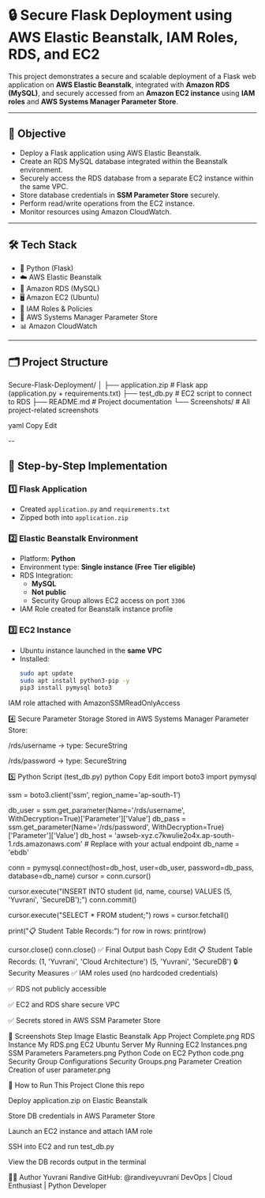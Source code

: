 # 🔒 Secure Flask Deployment using AWS Elastic Beanstalk, IAM Roles, RDS, and EC2

This project demonstrates a secure and scalable deployment of a Flask web application on **AWS Elastic Beanstalk**, integrated with **Amazon RDS (MySQL)**, and securely accessed from an **Amazon EC2 instance** using **IAM roles** and **AWS Systems Manager Parameter Store**.

---

## 🧠 Objective

- Deploy a Flask application using AWS Elastic Beanstalk.
- Create an RDS MySQL database integrated within the Beanstalk environment.
- Securely access the RDS database from a separate EC2 instance within the same VPC.
- Store database credentials in **SSM Parameter Store** securely.
- Perform read/write operations from the EC2 instance.
- Monitor resources using Amazon CloudWatch.

---

## 🛠️ Tech Stack

- 🐍 Python (Flask)
- ☁️ AWS Elastic Beanstalk
- 🐬 Amazon RDS (MySQL)
- 🖥️ Amazon EC2 (Ubuntu)
- 🔐 IAM Roles & Policies
- 🔐 AWS Systems Manager Parameter Store
- 📊 Amazon CloudWatch

---

## 🗂️ Project Structure

Secure-Flask-Deployment/
│
├── application.zip # Flask app (application.py + requirements.txt)
├── test_db.py # EC2 script to connect to RDS
├── README.md # Project documentation
└── Screenshots/ # All project-related screenshots

yaml
Copy
Edit

--

## 🔁 Step-by-Step Implementation

### 1️⃣ Flask Application

- Created `application.py` and `requirements.txt`
- Zipped both into `application.zip`

### 2️⃣ Elastic Beanstalk Environment

- Platform: **Python**
- Environment type: **Single instance (Free Tier eligible)**
- RDS Integration:
  - **MySQL**
  - **Not public**
  - Security Group allows EC2 access on port `3306`
- IAM Role created for Beanstalk instance profile

### 3️⃣ EC2 Instance

- Ubuntu instance launched in the **same VPC**
- Installed:
  ```bash
  sudo apt update
  sudo apt install python3-pip -y
  pip3 install pymysql boto3
IAM role attached with AmazonSSMReadOnlyAccess

4️⃣ Secure Parameter Storage
Stored in AWS Systems Manager Parameter Store:

/rds/username → type: SecureString

/rds/password → type: SecureString

5️⃣ Python Script (test_db.py)
python
Copy
Edit
import boto3
import pymysql

ssm = boto3.client('ssm', region_name='ap-south-1')

db_user = ssm.get_parameter(Name='/rds/username', WithDecryption=True)['Parameter']['Value']
db_pass = ssm.get_parameter(Name='/rds/password', WithDecryption=True)['Parameter']['Value']
db_host = 'awseb-xyz.c7kwulie2o4x.ap-south-1.rds.amazonaws.com'  # Replace with your actual endpoint
db_name = 'ebdb'

conn = pymysql.connect(host=db_host, user=db_user, password=db_pass, database=db_name)
cursor = conn.cursor()

cursor.execute("INSERT INTO student (id, name, course) VALUES (5, 'Yuvrani', 'SecureDB');")
conn.commit()

cursor.execute("SELECT * FROM student;")
rows = cursor.fetchall()

print("📋 Student Table Records:")
for row in rows:
    print(row)

cursor.close()
conn.close()
✅ Final Output
bash
Copy
Edit
📋 Student Table Records:
(1, 'Yuvrani', 'Cloud Architecture')
(5, 'Yuvrani', 'SecureDB')
🔒 Security Measures
✅ IAM roles used (no hardcoded credentials)

✅ RDS not publicly accessible

✅ EC2 and RDS share secure VPC

✅ Secrets stored in AWS SSM Parameter Store

📸 Screenshots
Step	Image
Elastic Beanstalk App	Project Complete.png
RDS Instance	My RDS.png
EC2 Ubuntu Server	My Running EC2 Instances.png
SSM Parameters	Parameters.png
Python Code on EC2	Python code.png
Security Group Configurations	Security Groups.png
Parameter Creation	Creation of user parameter.png

📌 How to Run This Project
Clone this repo

Deploy application.zip on Elastic Beanstalk

Store DB credentials in AWS Parameter Store

Launch an EC2 instance and attach IAM role

SSH into EC2 and run test_db.py

View the DB records output in the terminal

👩‍💻 Author
Yuvrani Randive
GitHub: @randiveyuvrani
DevOps | Cloud Enthusiast | Python Developer

